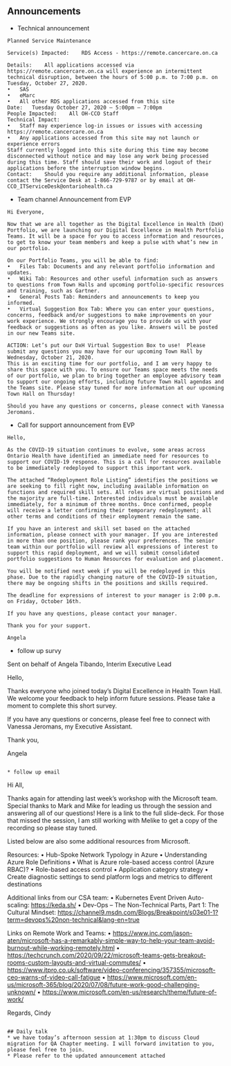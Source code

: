 
## Announcements
* Technical announcement
```
Planned Service Maintenance

Service(s) Impacted: 	RDS Access - https://remote.cancercare.on.ca

Details: 	All applications accessed via https://remote.cancercare.on.ca will experience an intermittent technical disruption, between the hours of 5:00 p.m. to 7:00 p.m. on Tuesday, October 27, 2020.
•	SAS
•	eMarc
•	All other RDS applications accessed from this site	
Date: 	Tuesday October 27, 2020 – 5:00pm – 7:00pm	
People Impacted: 	All OH-CCO Staff	
Technical Impact: 	
•	Staff may experience log-in issues or issues with accessing https://remote.cancercare.on.ca
•	Any applications accessed from this site may not launch or experience errors
Staff currently logged into this site during this time may become disconnected without notice and may lose any work being processed during this time. Staff should save their work and logout of their applications before the interruption window begins.	
Contact:	Should you require any additional information, please contact the Service Desk at 1-866-729-9787 or by email at OH-CCO_ITServiceDesk@ontariohealth.ca
```

* Team channel Announcement from EVP
```
Hi Everyone, 

Now that we are all together as the Digital Excellence in Health (DxH) Portfolio, we are launching our Digital Excellence in Health Portfolio Teams. It will be a space for you to access information and resources, to get to know your team members and keep a pulse with what’s new in our portfolio.

On our Portfolio Teams, you will be able to find:
•	Files Tab: Documents and any relevant portfolio information and updates. 
•	Wiki Tab: Resources and other useful information such as answers to questions from Town Halls and upcoming portfolio-specific resources and training, such as Gartner. 
•	General Posts Tab: Reminders and announcements to keep you informed. 
•	Virtual Suggestion Box Tab: Where you can enter your questions, concerns, feedback and/or suggestions to make improvements on your work experience. We strongly encourage you to provide us with your feedback or suggestions as often as you like. Answers will be posted in our new Teams site.

ACTION: Let’s put our DxH Virtual Suggestion Box to use!  Please submit any questions you may have for our upcoming Town Hall by Wednesday, October 21, 2020. 
This is an exciting time for our portfolio, and I am very happy to share this space with you. To ensure our Teams space meets the needs of our portfolio, we plan to bring together an employee advisory team to support our ongoing efforts, including future Town Hall agendas and the Teams site. Please stay tuned for more information at our upcoming Town Hall on Thursday!

Should you have any questions or concerns, please connect with Vanessa Jeromans. 
```

* Call for support announcement from EVP
```
Hello,

As the COVID-19 situation continues to evolve, some areas across Ontario Health have identified an immediate need for resources to support our COVID-19 response. This is a call for resources available to be immediately redeployed to support this important work. 

The attached “Redeployment Role Listing” identifies the positions we are seeking to fill right now, including available information on functions and required skill sets. All roles are virtual positions and the majority are full-time. Interested individuals must be available immediately, for a minimum of three months. Once confirmed, people will receive a letter confirming their temporary redeployment; all other terms and conditions of their employment remain the same. 

If you have an interest and skill set based on the attached information, please connect with your manager. If you are interested in more than one position, please rank your preferences. The senior team within our portfolio will review all expressions of interest to support this rapid deployment, and we will submit consolidated portfolio suggestions to Human Resources for evaluation and placement.

You will be notified next week if you will be redeployed in this phase. Due to the rapidly changing nature of the COVID-19 situation, there may be ongoing shifts in the positions and skills required. 

The deadline for expressions of interest to your manager is 2:00 p.m. on Friday, October 16th. 

If you have any questions, please contact your manager.

Thank you for your support. 

Angela 
```

* follow up survy

Sent on behalf of Angela Tibando, Interim Executive Lead

Hello,

Thanks everyone who joined today’s Digital Excellence in Health Town Hall. We welcome your feedback to help inform future sessions. Please take a moment to complete this short survey. 

If you have any questions or concerns, please feel free to connect with Vanessa Jeromans, my Executive Assistant. 

Thank you, 

Angela
```

* follow up email
```
Hi All,

Thanks again for attending last week’s workshop with the Microsoft team. Special thanks to Mark and Mike for leading us through the session and answering all of our questions! Here is a link to the full slide-deck. For those that missed the session, I am still working with Melike to get a copy of the recording so please stay tuned. 

Listed below are also some additional resources from Microsoft. 

Resources: 
•	Hub-Spoke Network Typology in Azure 
•	Understanding Azure Role Definitions 
•	What is Azure role-based access control (Azure RBAC)? 
•	Role-based access control 
•	Application category strategy 
•	Create diagnostic settings to send platform logs and metrics to different destinations 

Additional links from our CSA team:
•	Kubernetes Event Driven Auto-scaling: https://keda.sh/
•	Dev-Ops – The Non-Technical Parts, Part 1: The Cultural Mindset: https://channel9.msdn.com/Blogs/Breakpoint/s03e01-1?term=devops%20non-technical&lang-en=true

Links on Remote Work and Teams:
•	https://www.inc.com/jason-aten/microsoft-has-a-remarkably-simple-way-to-help-your-team-avoid-burnout-while-working-remotely.html
•	https://techcrunch.com/2020/09/22/microsoft-teams-gets-breakout-rooms-custom-layouts-and-virtual-commutes/
•	https://www.itpro.co.uk/software/video-conferencing/357355/microsoft-ceo-warns-of-video-call-fatigue
•	https://www.microsoft.com/en-us/microsoft-365/blog/2020/07/08/future-work-good-challenging-unknown/
•	https://www.microsoft.com/en-us/research/theme/future-of-work/

Regards, 
Cindy
```

## Daily talk
* we have today’s afternoon session at 1:30pm to discuss Cloud migration for QA Chapter meeting. I will forward invitation to you, please feel free to join. 
* Please refer to the updated announcement attached